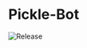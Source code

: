 # Pickle-Bot
<a><img src="https://img.shields.io/github/v/release/DeveloperJosh/Pickle-Bot" alt="Release" /></a>
